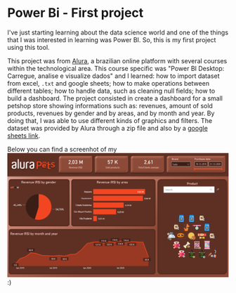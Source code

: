 # Power Bi  - First project

I've just starting learning about the data science world and one of the things that I was interested in learning was Power BI. So, this is my first project using this tool.

This project was from [Alura](https://www.alura.com.br/), a brazilian online platform with several courses within the technological area. 
This course specific was "Power BI Desktop: Carregue, analise e visualize dados" and I learned: how to import dataset from excel, `.txt` and google sheets; how to make operations between different tables; how to handle data, such as cleaning null fields; how to build a dashboard.
The project consisted in create a dashboard for a small petshop store showing informations such as: revenues, amount of sold products, revenues by gender and by areas, and by month and year. By doing that, I was able to use different kinds of graphics and filters.
The dataset was provided by Alura through a zip file and also by a [google sheets link](https://docs.google.com/spreadsheets/d/e/2PACX-1vSi6zD0nOJDf4YVOBQVXuSpAwihl4i5H4vrv7PjM3y0l0M-oHOaWYRrVXrZ1o3TOUFNnzo3sSi9b0Pu/pubhtml).

Below you can find a screenhot of my ![dashboard](./screenshot.png) :)
